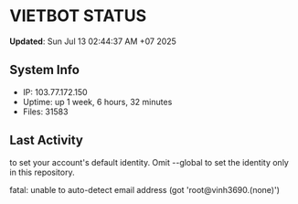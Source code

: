 # VIETBOT STATUS
**Updated**: Sun Jul 13 02:44:37 AM +07 2025

## System Info
- IP: 103.77.172.150
- Uptime: up 1 week, 6 hours, 32 minutes
- Files: 31583

## Last Activity

to set your account's default identity.
Omit --global to set the identity only in this repository.

fatal: unable to auto-detect email address (got 'root@vinh3690.(none)')
